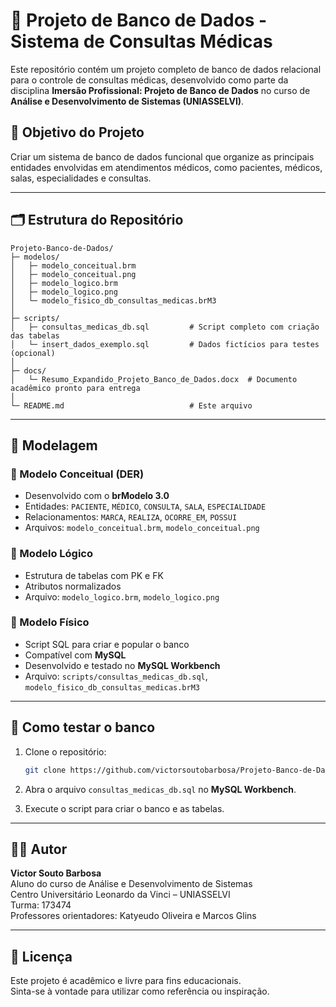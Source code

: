 # 🏥 Projeto de Banco de Dados - Sistema de Consultas Médicas

Este repositório contém um projeto completo de banco de dados relacional para o controle de consultas médicas, desenvolvido como parte da disciplina **Imersão Profissional: Projeto de Banco de Dados** no curso de **Análise e Desenvolvimento de Sistemas (UNIASSELVI)**.

## 📌 Objetivo do Projeto

Criar um sistema de banco de dados funcional que organize as principais entidades envolvidas em atendimentos médicos, como pacientes, médicos, salas, especialidades e consultas.

---

## 🗂️ Estrutura do Repositório

```plaintext
Projeto-Banco-de-Dados/
├─ modelos/
│   ├─ modelo_conceitual.brm
│   ├─ modelo_conceitual.png
│   ├─ modelo_logico.brm
│   ├─ modelo_logico.png
│   └─ modelo_fisico_db_consultas_medicas.brM3
│
├─ scripts/
│   ├─ consultas_medicas_db.sql         # Script completo com criação das tabelas
│   └─ insert_dados_exemplo.sql         # Dados fictícios para testes (opcional)
│
├─ docs/
│   └─ Resumo_Expandido_Projeto_Banco_de_Dados.docx  # Documento acadêmico pronto para entrega
│
└─ README.md                            # Este arquivo
```

---

## 🧱 Modelagem

### 🔸 Modelo Conceitual (DER)
- Desenvolvido com o **brModelo 3.0**
- Entidades: `PACIENTE`, `MÉDICO`, `CONSULTA`, `SALA`, `ESPECIALIDADE`
- Relacionamentos: `MARCA`, `REALIZA`, `OCORRE_EM`, `POSSUI`
- Arquivos: `modelo_conceitual.brm`, `modelo_conceitual.png`

### 🔹 Modelo Lógico
- Estrutura de tabelas com PK e FK
- Atributos normalizados
- Arquivo: `modelo_logico.brm`, `modelo_logico.png`

### 🔸 Modelo Físico
- Script SQL para criar e popular o banco
- Compatível com **MySQL**
- Desenvolvido e testado no **MySQL Workbench**
- Arquivo: `scripts/consultas_medicas_db.sql`, `modelo_fisico_db_consultas_medicas.brM3`

---

## 🧪 Como testar o banco

1. Clone o repositório:
   ```bash
   git clone https://github.com/victorsoutobarbosa/Projeto-Banco-de-Dados.git
   ```

2. Abra o arquivo `consultas_medicas_db.sql` no **MySQL Workbench**.

3. Execute o script para criar o banco e as tabelas.

---

## 👨‍💻 Autor

**Victor Souto Barbosa**  
Aluno do curso de Análise e Desenvolvimento de Sistemas  
Centro Universitário Leonardo da Vinci – UNIASSELVI  
Turma: 173474  
Professores orientadores: Katyeudo Oliveira e Marcos Glins

---

## 📄 Licença

Este projeto é acadêmico e livre para fins educacionais.  
Sinta-se à vontade para utilizar como referência ou inspiração.
